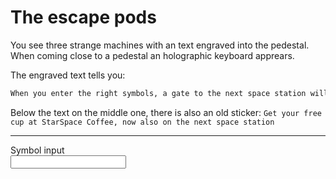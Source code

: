 # The escape pods

You see three strange machines with an text engraved into the pedestal.
When coming close to a pedestal an holographic keyboard apprears.

The engraved text tells you:

```markdown
When you enter the right symbols, a gate to the next space station will open. The symbols needs to be separeted with a comma.
```

Below the text on the middle one, there is also an old sticker: `Get your free cup at StarSpace Coffee, now also on the next space station`

----
<form action="#">
<label for="symbol">Symbol input</label><br>
<input type="text" id="symbol" name="symbol"><br>
</form>

<script src="https://play.workadventu.re/iframe_api.js"></script>
<script>
WA.onInit().then(() => {
  const formInput = document.getElementById("symbol");

  const portalStatus = WA.state.loadVariable("escapeStatus");
  const portalInput = WA.state.loadVariable("escapeInput");

  console.debug("Status: " + portalStatus);
  if (portalStatus == "OPEN") {
    formInput.style = "display:none";
  }

  if (portalInput != undefined) {
    const parsedInput = JSON.parse(portalInput);
    formInput.value = parsedInput.join(',');
  }

  formInput.addEventListener("change", (e) => {
    const symbols = document.getElementById("symbol").value;
    const splitted = symbols.split(',')
    console.debug("Input: " + JSON.stringify(splitted));
    WA.state.saveVariable("escapeInput", JSON.stringify(splitted));
  });
});
</script>
